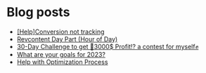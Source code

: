 # Blog posts
<!-- BLOG-POST-LIST:START -->
- [[Help]Conversion not tracking](https://afflift.com/f/threads/help-conversion-not-tracking.9578/)
- [Revcontent Day Part &lpar;Hour of Day&rpar;](https://afflift.com/f/threads/revcontent-day-part-hour-of-day.10090/)
- [30-Day Challenge to get 🎯3000$ Profit⁉ a contest for myself✊](https://afflift.com/f/threads/30-day-challenge-to-get-%F0%9F%8E%AF3000-profit%E2%81%89-a-contest-for-myself%E2%9C%8A.9419/)
- [What are your goals for 2023?](https://afflift.com/f/threads/what-are-your-goals-for-2023.10077/)
- [Help with Optimization Process](https://afflift.com/f/threads/help-with-optimization-process.10089/)
<!-- BLOG-POST-LIST:END -->
